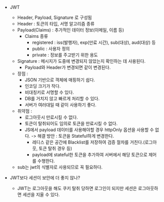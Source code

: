 - JWT
    - Header, Payload, Signature 로 구성됨
    - Header : 토큰의 타입, 서명 알고리즘 종류
    - Payload(Claims) : 추가적인 데이터 정보(이메일, 이름 등)
        - Claims 종류
            - registered : iss(발행자), exp(만료 시간), sub(대상), aud(대상) 등
            - public : 사용자 정의
            - private : 정보를 주고받기 위한 용도
    - Signature : 메시지가 도중에 변경되지 않았는지 확인하는 데 사용된다.
        - Payload와 Header가 변경되면 같이 변경된다.
    - 장점 : 
        - JSON 기반으로 객체에 매핑하기 쉽다.
        - 인코딩 크기가 작다.
        - 비대칭키로 서명할 수 있다.
        - DB를 거치지 않고 빠르게 처리할 수 있다.
        - 서버가 여러대일 때 같이 사용하기 좋다.
    - 취약점 :
        - 로그아웃시 만료시킬 수 없다.
        - 토큰이 탈취되어도 임의로 토큰을 만료시킬 수 없다.
        - JS에서 payload 데이터를 사용해야할 경우 httpOnly 옵션을 사용할 수 없다.
        -> 해결 방안 : 토큰을 Stateful하게 변경한다.
            - 레디스 같은 공간에 Blacklist를 저장하여 검증 절차를 거친다.(로그아웃, 토큰 탈취 경우 등)
            - payload에 stateful한 토큰을 추가하여 서버에서 해당 토큰으로 제어를 수행한다.
    - sub는 jwt의 식별자로 사용되므로 꼭 필요하다.

- JWT보다 세션이 보안에 더 좋지 않나?
    - JWT는 로그아웃을 해도 쿠키 탈취 당하면 로그인이 되지만 세션은 로그아웃하면 세션을 지울 수 있다.
    